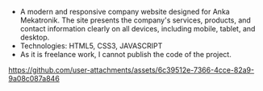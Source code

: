 - A modern and responsive company website designed for Anka Mekatronik. The site presents the company's services, products, and contact information clearly on all devices, including mobile, tablet, and desktop.
- Technologies: HTML5, CSS3, JAVASCRIPT 
- As it is freelance work, I cannot publish the code of the project. 

https://github.com/user-attachments/assets/6c39512e-7366-4cce-82a9-9a08c087a846

